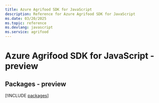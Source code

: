 ```yaml
---
title: Azure Agrifood SDK for JavaScript
description: Reference for Azure Agrifood SDK for JavaScript
ms.date: 03/20/2025
ms.topic: reference
ms.devlang: javascript
ms.service: agrifood
---
```

# Azure Agrifood SDK for JavaScript - preview
## Packages - preview
[!INCLUDE [packages](agrifood-index.md)]